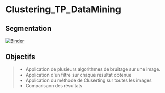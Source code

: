 # Clustering_TP_DataMining
## Segmentation
[![Binder](https://mybinder.org/badge_logo.svg)](https://mybinder.org/v2/gh/ghadaghanney/Clustering_TP_DataMining/HEAD)

## Objectifs

> * Application de plusieurs algorithmes de bruitage sur une image.
> * Application d'un filtre sur chaque résultat obtenue
> * Application du méthode de Cluserting sur toutes les images 
> * Comparisaon des résultats 
